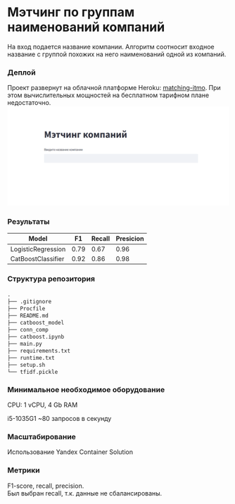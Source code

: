 # Мэтчинг по группам наименований компаний
На вход подается название компании. Алгоритм соотносит входное название с группой похожих на него наименований одной из компаний.
### Деплой
Проект развернут на облачной платформе Heroku: [matching-itmo](https://matching-itmo.herokuapp.com/).
При этом вычислительных мощностей на бесплатном тарифном плане недостаточно.
![streamlit](https://github.com/shanalyb/matching/blob/master/img/streamlit.png)
### Результаты

| Model                     | F1   | Recall | Presicion |
|---------------------------|------|--------|-----------|
| LogisticRegression        | 0.79 | 0.67   | 0.96      |
| CatBoostClassifier        | 0.92 | 0.86   | 0.98      |


### Структура репозитория
    .
    ├── .gitignore
    ├── Procfile
    ├── README.md
    ├── catboost_model
    ├── conn_comp
    ├── catboost.ipynb
    ├── main.py
    ├── requirements.txt
    ├── runtime.txt
    ├── setup.sh
    └── tfidf.pickle

### Минимальное необходимое оборудование
CPU: 1 vCPU, 4 Gb RAM  

i5-1035G1
~80 запросов в секунду  
### Масштабирование
Использование Yandex Container Solution  
### Метрики
F1-score, recall, precision.  
Был выбран recall, т.к. данные не сбалансированы.